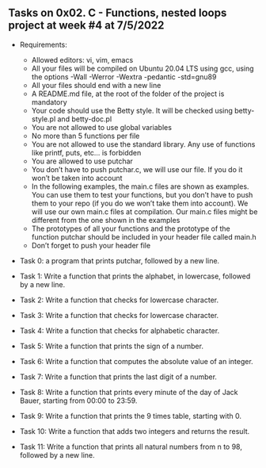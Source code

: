## Tasks on 0x02. C - Functions, nested loops project at week #4 at 7/5/2022

 - Requirements:
 	- Allowed editors: vi, vim, emacs
 	- All your files will be compiled on Ubuntu 20.04 LTS using gcc, using the options -Wall -Werror -Wextra -pedantic -std=gnu89
 	- All your files should end with a new line
 	- A README.md file, at the root of the folder of the project is mandatory
 	- Your code should use the Betty style. It will be checked using betty-style.pl and betty-doc.pl
 	- You are not allowed to use global variables
 	- No more than 5 functions per file
 	- You are not allowed to use the standard library. Any use of functions like printf, puts, etc… is forbidden
 	- You are allowed to use putchar
 	- You don’t have to push putchar.c, we will use our file. If you do it won’t be taken into account
 	- In the following examples, the main.c files are shown as examples. You can use them to test your functions, but you don’t have to push them to your repo (if you do we won’t take them into account). We will use our own main.c files at compilation. Our main.c files might be different from the one shown in the examples
 	- The prototypes of all your functions and the prototype of the function putchar should be included in your header file called main.h
 	- Don’t forget to push your header file

 - Task 0: a program that prints putchar, followed by a new line.
 - Task 1: Write a function that prints the alphabet, in lowercase, followed by a new line.
 - Task 2: Write a function that checks for lowercase character.
 - Task 3: Write a function that checks for lowercase character.
 - Task 4: Write a function that checks for alphabetic character.
 - Task 5: Write a function that prints the sign of a number.
 - Task 6: Write a function that computes the absolute value of an integer.
 - Task 7: Write a function that prints the last digit of a number.
 - Task 8: Write a function that prints every minute of the day of Jack Bauer, starting from 00:00 to 23:59.
 - Task 9: Write a function that prints the 9 times table, starting with 0.
 - Task 10: Write a function that adds two integers and returns the result.
 - Task	11: Write a function that prints all natural numbers from n to 98, followed by a new line.
